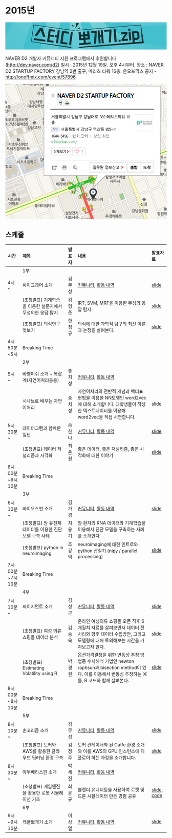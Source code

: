 # 2015년

![](img/title.jpg)

 NAVER D2 개발자 커뮤니티 지원 프로그램에서 후원합니다(http://dev.naver.com/d2)
 일시 : 2015년 12월 19일. 오후 4시부터.
 장소 : NAVER D2 STARTUP FACTORY
       강남역 2번 출구, 메리츠 타워 16층.
 온오프믹스 공지 - http://onoffmix.com/event/57896

![](img/d2.png)

## 스케쥴

|    시간        |      제목                                | 발표자  |  내용   |   발표자료                                         |
|:---	         |:---	                                  |:---	    |:---	 |:---	                                               |
|                | 1부                                    |         |         |                                                    |
|4시 ~           | 싸이그래머 소개                        | 김무성  |  [커뮤니티](https://www.facebook.com/groups/psygrammer/), [활동 내역](http://psygrammer.github.io/)       |   [slide](https://docs.google.com/presentation/d/1QC7iJqrE_rR7NOmmDLDxir0pTNP87x91BBmNIJW_0w4/edit#slide=id.p)  |
|                | (초청발표) 기계학습을 이용한 설문지에서 무성의한 응답 탐지 | 김형준  | IRT, SVM, MRF을 이용한 무성의 응답 탐지  | [slide](https://drive.google.com/file/d/0Bw594TdiBdAUZnpmVXZ2SlE2Sk0/view)  |
|                | (초청발표) 의식연구 엿보기             | 한정규  | 의식에 대한 과학적 탐구의 최신 이론과 논쟁을 살펴본다.        | [slide](https://drive.google.com/file/d/0Bw594TdiBdAUcVZwODV0N0YyS2M/view)  |
|4시50분~5시     | Breaking Time                          |         |         |                      |
|                | 2부                                    |         |         |                      |
|5시 ~           | 바벨피쉬 소개 + 복잡계(자연어처리응용) | 송치성  |   [커뮤니티](https://www.facebook.com/groups/babelPish/), [활동 내역](http://babelpish.github.io)      |                                                     |
|                | 시나브로 배우는 자연어처리                      | 송치성  | 자연어처리의 전반적 개념과 벡터표현법을 이용한 NN모델인 word2vec에 대해 소개합니다. 대학생들이 작성한 텍스트데이터를 이용해 word2vec을 직접 시연합니다.        |        [slide](https://drive.google.com/file/d/0Bw594TdiBdAUdC12ejg5NTJ1UjQ/view)                                             |
|5시30분 ~       | 데이터그램과 함께한 일년               | 송한나  |  [커뮤니티](https://www.facebook.com/groups/datergram/), [활동 내역](http://datergram.github.io/)       |  [slide](https://drive.google.com/file/d/0Bw594TdiBdAUdFFxcUJaSGZwZzg/view)                                                          |
|                | (초청발표) 데이터 저널리즘과 시각화| 최윤원  |  좋은 데이터, 좋은 저널리즘, 좋은 시각화에 대한 이야기       |   [slide](https://drive.google.com/file/d/0Bw594TdiBdAUVzA0MkRGeXlCTTQ/view) |
|6시00분~6시10분 | Breaking Time                          |         |         |                                                     |
|                | 3부                                    |         |         |                      |
|6시10분 ~       | 바이오스핀 소개                        | 김가경  |   [커뮤니티](https://www.facebook.com/groups/biospin/), [활동 내역](http://biospin.github.io)      |  [slide](https://drive.google.com/file/d/0Bw594TdiBdAUcVIwZWQwSm5rRjg/view)                                                   |
|                | (초청발표) 암 유전체 데이터를 이용한 진단 모델 구축 사례 | 지용기  |    암 환자의 RNA 데이터와 기계학습을 이용해서 진단 모델을 구축하는 사례를 소개한다     |           |
|                | (초청발표) python in neuroimaging  | 조강익  |  neuroimaging에 대한 인트로와 python 삽질기 (nipy / parallel processing) |  [slide](https://drive.google.com/file/d/0Bw594TdiBdAUUWtqSTNGSng2anM/view)   |
|7시00분~7시10분 | Breaking Time                          |         |         |                                                            |
|                | 4부                                    |         |         |                      |
|7시10분 ~       | 싸이지먼트 소개                        | 김성근  |  [커뮤니티](https://www.facebook.com/groups/psygement/), [활동 내역](http://psygement.github.io/)       | [slide](https://drive.google.com/file/d/0Bw594TdiBdAUczdGSVpHa2ppaEk/view) |
|                | (초청발표) 여성 의류 쇼핑몰 데이터 분석 | 김승욱  | 온라인 여성의류 쇼핑몰 오픈 직후 6개월치 자료를 살펴보면서 데이터 전처리와 향후 데이터 수집방안, 그리고 모델링에 대해 토의해보는 시간을 가져보고자 한다.  |  [slide](https://drive.google.com/file/d/0Bw594TdiBdAUWlZGSmFZNjZYcXc/view)    |
|                | (초청발표) Estimating Volatility using R | 박경원  | 옵션가격결정을 위한 변동성 추정 방법중 수치해석 기법인 newton raphson과 bisection method이 있다. 이를 이용해서 변동성 추정하는 예를, R 코드와 함께 살펴본다.  | [slide](https://drive.google.com/file/d/0Bw594TdiBdAUMzZvaG5faVc1MmM/view)  |
|8시00분~8시 10분    | Breaking Time                          |         |         |                                                             |
|                | 5부                                    |         |         |                      |
|8시10분~        | 손고리즘 소개                          | 김무성  |    [커뮤니티](https://www.facebook.com/groups/songorithm/), [활동 내역](http://songorithm.github.io/)     |            [slide](https://docs.google.com/presentation/d/1Zr1sXKPuRnP7-q4cf-AECFeNDkBK70ZuVSSMPhzAHN4/edit#slide=id.p)                                                 |
|                | (초청발표) 도커와 AWS를 활용한 클라우드 딥러닝 환경 구축  | 김정주  |  도커 컨테이너화 된 Caffe 환경 소개와 이를 AWS의 GPU 인스턴스에 디플로이 하는 과정을 소개합니다.        |   [slide](https://gist.github.com/haje01/f13053738853f39ce5a2)  |
|8시30분 ~       | 아두베리스핀 소개                      | 박세진  |    [커뮤니티](https://www.facebook.com/groups/arduberryspin/), [활동 내역](http://arduberryspin.github.io)              |                                                                                                         |
|                | (초청발표) 게임엔진을 활용한 로봇 시뮬레이션 기초 | 최윤규  | 블랜더 유니티등을 사용하여 로켓 및 드론 시뮬레이터 만든 경험 공유 |  [slide](https://drive.google.com/file/d/0Bw594TdiBdAUdXByc2ZrYmgtMlE/view), [code](https://github.com/arduberryspin/arduberryspin.github.io/tree/master/source/Force)  |
|                | 6부                                    |         |         |                      |
|9시~9시 10분     | 캐글뽀개기 소개                        | 이상열  |  [커뮤니티](https://www.facebook.com/groups/kagglebreak/), [활동 내역](http://kagglebreak.github.io)  | [slide](https://drive.google.com/file/d/0B2l0iH28o85xSTkzYVNIZC1CZFU/view) |
